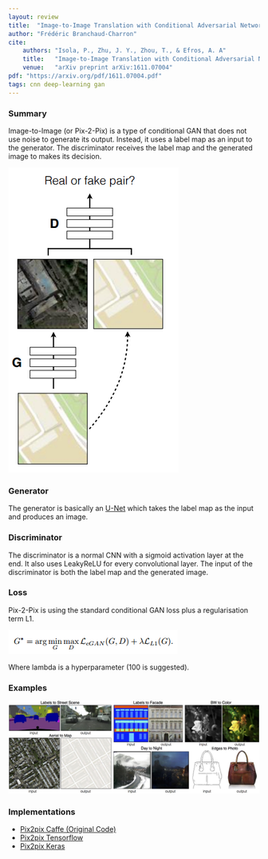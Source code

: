 ```yaml
---
layout: review
title:  "Image-to-Image Translation with Conditional Adversarial Networks"
author: "Frédéric Branchaud-Charron"
cite:
    authors: "Isola, P., Zhu, J. Y., Zhou, T., & Efros, A. A"
    title:   "Image-to-Image Translation with Conditional Adversarial Networks"
    venue:   "arXiv preprint arXiv:1611.07004"
pdf: "https://arxiv.org/pdf/1611.07004.pdf"
tags: cnn deep-learning gan
---
```


### Summary

Image-to-Image (or Pix-2-Pix) is a type of conditional GAN that does not use noise to generate its output. Instead, it uses a label map as an input to the generator. The discriminator receives the label map and the generated image to makes its decision.

![](/deep-learning/images/pix-2-pix/pix-2-pix.png)

### Generator
The generator is basically an [U-Net](/deep-learning/2017/02/27/unet.html) which takes the label map as the input and produces an image.

### Discriminator
The discriminator is a normal CNN with a sigmoid activation layer at the end. It also uses LeakyReLU for every convolutional layer. The input of the discriminator is both the label map and the generated image.

### Loss
Pix-2-Pix is using the standard conditional GAN loss plus a regularisation term L1.

![](/deep-learning/images/pix-2-pix/pix2pix_loss.png)

Where lambda is a hyperparameter (100 is suggested).

### Examples
![](/deep-learning/images/pix-2-pix/examples.jpg)

### Implementations
* [Pix2pix Caffe (Original Code)](https://github.com/phillipi/pix2pix)
* [Pix2pix Tensorflow](https://github.com/yenchenlin/pix2pix-tensorflow)
* [Pix2pix Keras](https://github.com/tdeboissiere/DeepLearningImplementations/tree/master/pix2pix)
